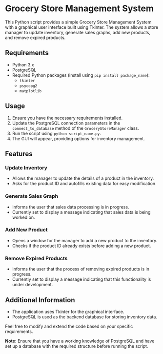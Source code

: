 # Grocery Store Management System

This Python script provides a simple Grocery Store Management System with a graphical user interface built using Tkinter. The system allows a store manager to update inventory, generate sales graphs, add new products, and remove expired products.

## Requirements

- Python 3.x
- PostgreSQL
- Required Python packages (install using `pip install package_name`):
  - `tkinter`
  - `psycopg2`
  - `matplotlib`

## Usage

1. Ensure you have the necessary requirements installed.
2. Update the PostgreSQL connection parameters in the `connect_to_database` method of the `GroceryStoreManager` class.
3. Run the script using `python script_name.py`.
4. The GUI will appear, providing options for inventory management.

## Features

### Update Inventory

- Allows the manager to update the details of a product in the inventory.
- Asks for the product ID and autofills existing data for easy modification.

### Generate Sales Graph

- Informs the user that sales data processing is in progress.
- Currently set to display a message indicating that sales data is being worked on.

### Add New Product

- Opens a window for the manager to add a new product to the inventory.
- Checks if the product ID already exists before adding a new product.

### Remove Expired Products

- Informs the user that the process of removing expired products is in progress.
- Currently set to display a message indicating that this functionality is under development.

## Additional Information

- The application uses Tkinter for the graphical interface.
- PostgreSQL is used as the backend database for storing inventory data.

Feel free to modify and extend the code based on your specific requirements.

**Note:** Ensure that you have a working knowledge of PostgreSQL and have set up a database with the required structure before running the script.
